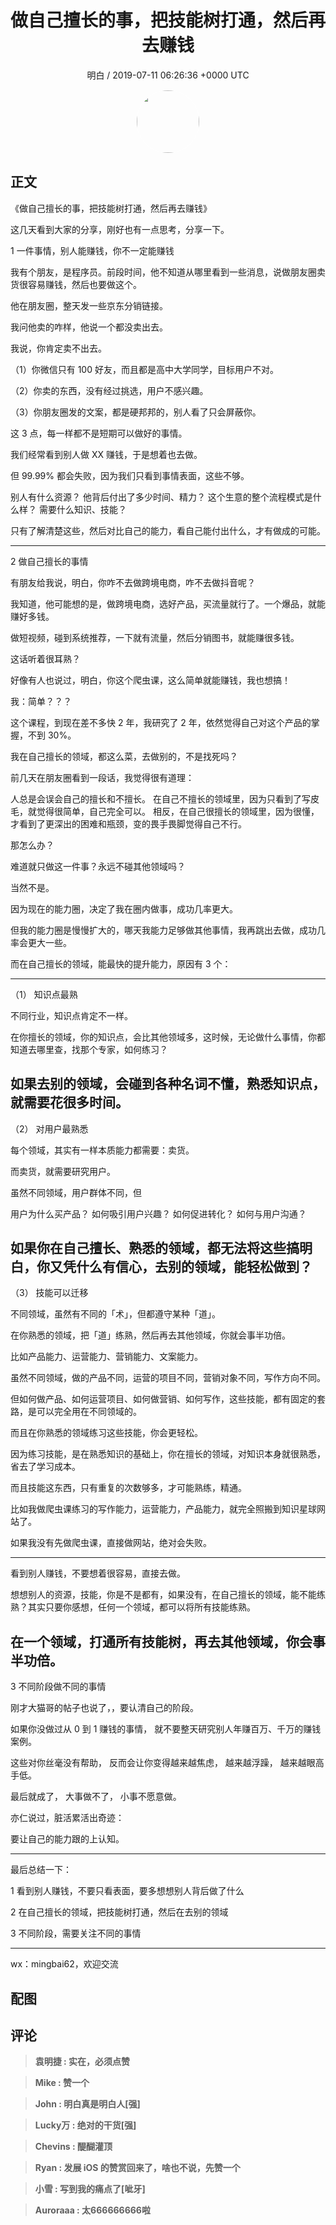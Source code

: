 <h1 align="center">做自己擅长的事，把技能树打通，然后再去赚钱</h1>
<p align="center">
    <a>明白 / 2019-07-11 06:26:36 &#43;0000 UTC</a>
</p>

<div align="center">
    <img src="https://images.zsxq.com/FjQmHspasTB6fS9i4Psn1Vi_tfMe?e=1590940799&amp;token=kIxbL07-8jAj8w1n4s9zv64FuZZNEATmlU_Vm6zD:G1ott7_PptRi18eZpfiMpU6xbzw=" width="100" height="100" style="border:1px solid;border-radius:50%; color:#ffffff"/>
</div>

## 正文

<div>
《做自己擅长的事，把技能树打通，然后再去赚钱》

这几天看到大家的分享，刚好也有一点思考，分享一下。

1 一件事情，别人能赚钱，你不一定能赚钱

我有个朋友，是程序员。前段时间，他不知道从哪里看到一些消息，说做朋友圈卖货很容易赚钱，然后也要做这个。

他在朋友圈，整天发一些京东分销链接。

我问他卖的咋样，他说一个都没卖出去。

我说，你肯定卖不出去。

（1）你微信只有 100 好友，而且都是高中大学同学，目标用户不对。

（2）你卖的东西，没有经过挑选，用户不感兴趣。

（3）你朋友圈发的文案，都是硬邦邦的，别人看了只会屏蔽你。

这 3 点，每一样都不是短期可以做好的事情。

我们经常看到别人做 XX 赚钱，于是想着也去做。

但 99.99% 都会失败，因为我们只看到事情表面，这些不够。

别人有什么资源？
他背后付出了多少时间、精力？
这个生意的整个流程模式是什么样？
需要什么知识、技能？

只有了解清楚这些，然后对比自己的能力，看自己能付出什么，才有做成的可能。

------------------
2 做自己擅长的事情

有朋友给我说，明白，你咋不去做跨境电商，咋不去做抖音呢？

我知道，他可能想的是，做跨境电商，选好产品，买流量就行了。一个爆品，就能赚好多钱。

做短视频，碰到系统推荐，一下就有流量，然后分销图书，就能赚很多钱。

这话听着很耳熟？

好像有人也说过，明白，你这个爬虫课，这么简单就能赚钱，我也想搞！

我：简单？？？

这个课程，到现在差不多快 2 年，我研究了 2 年，依然觉得自己对这个产品的掌握，不到 30%。

我在自己擅长的领域，都这么菜，去做别的，不是找死吗？

前几天在朋友圈看到一段话，我觉得很有道理：

人总是会误会自己的擅长和不擅长。
在自己不擅长的领域里，因为只看到了写皮毛，就觉得很简单，自己完全可以。
相反，在自己很擅长的领域里，因为很懂，才看到了更深出的困难和瓶颈，变的畏手畏脚觉得自己不行。

那怎么办？

难道就只做这一件事？永远不碰其他领域吗？

当然不是。

因为现在的能力圈，决定了我在圈内做事，成功几率更大。

但我的能力圈是慢慢扩大的，哪天我能力足够做其他事情，我再跳出去做，成功几率会更大一些。

而在自己擅长的领域，能最快的提升能力，原因有 3 个：

------------------
（1） 知识点最熟

不同行业，知识点肯定不一样。

在你擅长的领域，你的知识点，会比其他领域多，这时候，无论做什么事情，你都知道去哪里查，找那个专家，如何练习？

如果去别的领域，会碰到各种名词不懂，熟悉知识点，就需要花很多时间。
--------------------
（2） 对用户最熟悉

每个领域，其实有一样本质能力都需要：卖货。

而卖货，就需要研究用户。

虽然不同领域，用户群体不同，但

用户为什么买产品？
如何吸引用户兴趣？
如何促进转化？
如何与用户沟通？

如果你在自己擅长、熟悉的领域，都无法将这些搞明白，你又凭什么有信心，去别的领域，能轻松做到？
----------------
（3） 技能可以迁移

不同领域，虽然有不同的「术」，但都遵守某种「道」。

在你熟悉的领域，把「道」练熟，然后再去其他领域，你就会事半功倍。

比如产品能力、运营能力、营销能力、文案能力。

虽然不同领域，做的产品不同，运营的项目不同，营销对象不同，写作方向不同。
 
但如何做产品、如何运营项目、如何做营销、如何写作，这些技能，都有固定的套路，是可以完全用在不同领域的。

而且在你熟悉的领域练习这些技能，你会更轻松。

因为练习技能，是在熟悉知识的基础上，你在擅长的领域，对知识本身就很熟悉，省去了学习成本。

而且技能这东西，只有重复的次数够多，才可能熟练，精通。

比如我做爬虫课练习的写作能力，运营能力，产品能力，就完全照搬到知识星球网站了。

如果我没有先做爬虫课，直接做网站，绝对会失败。

--------------
看到别人赚钱，不要想着很容易，直接去做。

想想别人的资源，技能，你是不是都有，如果没有，在自己擅长的领域，能不能练熟？其实只要你感想，任何一个领域，都可以将所有技能练熟。

在一个领域，打通所有技能树，再去其他领域，你会事半功倍。
--------------
3 不同阶段做不同的事情

刚才大猫哥的帖子也说了，，要认清自己的阶段。

如果你没做过从 0 到 1 赚钱的事情，
就不要整天研究别人年赚百万、千万的赚钱案例。

这些对你丝毫没有帮助，
反而会让你变得越来越焦虑，
越来越浮躁，
越来越眼高手低。

最后就成了，
大事做不了，
小事不愿意做。

亦仁说过，脏活累活出奇迹： 

要让自己的能力跟的上认知。

-------------------

最后总结一下：

1 看到别人赚钱，不要只看表面，要多想想别人背后做了什么

2 在自己擅长的领域，把技能树打通，然后在去别的领域

3 不同阶段，需要关注不同的事情

---------------------------------
wx：mingbai62，欢迎交流
</div>

## 配图
<div class="image" align="center">

</div>

## 评论

<div align="left">
<div>

<blockquote >
<span> <strong>袁明捷 : 实在，必须点赞 </strong></span>
</blockquote>

<blockquote >
<span> <strong>Mike : 赞一个 </strong></span>
</blockquote>

<blockquote >
<span> <strong>John : 明白真是明白人[强] </strong></span>
</blockquote>

<blockquote >
<span> <strong>Lucky万 : 绝对的干货[强] </strong></span>
</blockquote>

<blockquote >
<span> <strong>Chevins : 醍醐灌顶 </strong></span>
</blockquote>

<blockquote >
<span> <strong>Ryan : 发展 iOS 的赞赏回来了，啥也不说，先赞一个 </strong></span>
</blockquote>

<blockquote >
<span> <strong>小雪 : 写到我的痛点了[呲牙] </strong></span>
</blockquote>

<blockquote >
<span> <strong>Auroraaa : 太666666666啦 </strong></span>
</blockquote>

</div>
</div>